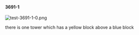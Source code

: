 #### 3691-1
![test-3691-1-0.png](https://github.com/lil-lab/nlvr/raw/master/nlvr/test/images/0/test-3691-1-0.png "test-3691-1-0.png")

there is one tower which has a yellow block above a blue block